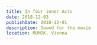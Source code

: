 ```yaml
---
title: In four inner Acts 
date: 2018-12-03
publishDate: 2018-12-01
description: Sound for the movie
location: MUMOK, Vienna
---
```



